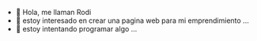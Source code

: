 - 👋 Hola, me llaman Rodi
- 👀 estoy interesado en crear una pagina web para mi emprendimiento ...
- 🌱 estoy intentando programar algo ...


<!---
1967-ROB/1967-ROB is a ✨ special ✨ repository because its `README.md` (this file) appears on your GitHub profile.
You can click the Preview link to take a look at your changes.
--->
